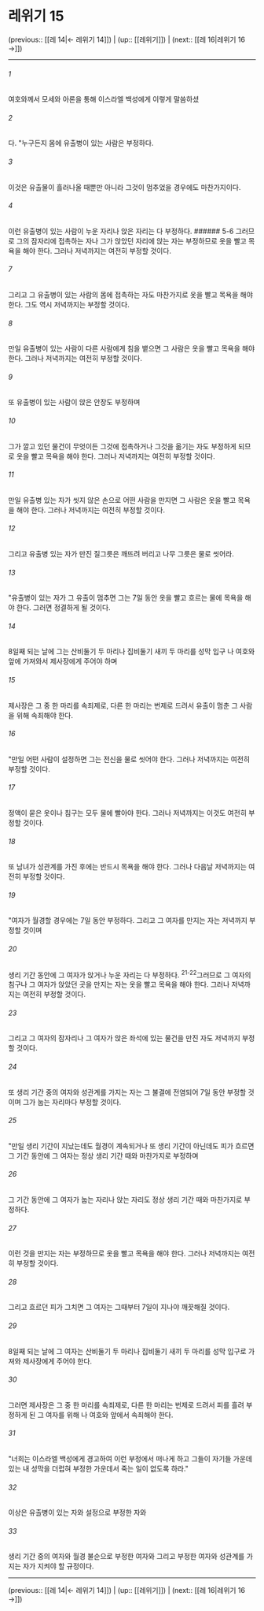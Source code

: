 # 레위기 15

(previous:: [[레 14|← 레위기 14]]) | (up:: [[레위기]]) | (next:: [[레 16|레위기 16 →]])

***




###### 1 

여호와께서 모세와 아론을 통해 이스라엘 백성에게 이렇게 말씀하셨 



###### 2 

다. "누구든지 몸에 유출병이 있는 사람은 부정하다. 



###### 3 

이것은 유출물이 흘러나올 때뿐만 아니라 그것이 멈추었을 경우에도 마찬가지이다. 



###### 4 

이런 유출병이 있는 사람이 누운 자리나 앉은 자리는 다 부정하다. ###### 5-6 그러므로 그의 잠자리에 접촉하는 자나 그가 앉았던 자리에 앉는 자는 부정하므로 옷을 빨고 목욕을 해야 한다. 그러나 저녁까지는 여전히 부정할 것이다. 



###### 7 

그리고 그 유출병이 있는 사람의 몸에 접촉하는 자도 마찬가지로 옷을 빨고 목욕을 해야 한다. 그도 역시 저녁까지는 부정할 것이다. 



###### 8 

만일 유출병이 있는 사람이 다른 사람에게 침을 뱉으면 그 사람은 옷을 빨고 목욕을 해야 한다. 그러나 저녁까지는 여전히 부정할 것이다. 



###### 9 

또 유출병이 있는 사람이 앉은 안장도 부정하며 



###### 10 

그가 깔고 있던 물건이 무엇이든 그것에 접촉하거나 그것을 옮기는 자도 부정하게 되므로 옷을 빨고 목욕을 해야 한다. 그러나 저녁까지는 여전히 부정할 것이다. 



###### 11 

만일 유출병 있는 자가 씻지 않은 손으로 어떤 사람을 만지면 그 사람은 옷을 빨고 목욕을 해야 한다. 그러나 저녁까지는 여전히 부정할 것이다. 



###### 12 

그리고 유출병 있는 자가 만진 질그릇은 깨뜨려 버리고 나무 그릇은 물로 씻어라. 



###### 13 

"유출병이 있는 자가 그 유출이 멈추면 그는 7일 동안 옷을 빨고 흐르는 물에 목욕을 해야 한다. 그러면 정결하게 될 것이다. 



###### 14 

8일째 되는 날에 그는 산비둘기 두 마리나 집비둘기 새끼 두 마리를 성막 입구 나 여호와 앞에 가져와서 제사장에게 주어야 하며 



###### 15 

제사장은 그 중 한 마리를 속죄제로, 다른 한 마리는 번제로 드려서 유출이 멈춘 그 사람을 위해 속죄해야 한다. 



###### 16 

"만일 어떤 사람이 설정하면 그는 전신을 물로 씻어야 한다. 그러나 저녁까지는 여전히 부정할 것이다. 



###### 17 

정액이 묻은 옷이나 침구는 모두 물에 빨아야 한다. 그러나 저녁까지는 이것도 여전히 부정할 것이다. 



###### 18 

또 남녀가 성관계를 가진 후에는 반드시 목욕을 해야 한다. 그러나 다음날 저녁까지는 여전히 부정할 것이다. 



###### 19 

"여자가 월경할 경우에는 7일 동안 부정하다. 그리고 그 여자를 만지는 자는 저녁까지 부정할 것이며 



###### 20 

생리 기간 동안에 그 여자가 앉거나 누운 자리는 다 부정하다. <sup class="versenum">21-22</sup>그러므로 그 여자의 침구나 그 여자가 앉았던 곳을 만지는 자는 옷을 빨고 목욕을 해야 한다. 그러나 저녁까지는 여전히 부정할 것이다. 



###### 23 

그리고 그 여자의 잠자리나 그 여자가 앉은 좌석에 있는 물건을 만진 자도 저녁까지 부정할 것이다. 



###### 24 

또 생리 기간 중의 여자와 성관계를 가지는 자는 그 불결에 전염되어 7일 동안 부정할 것이며 그가 눕는 자리마다 부정할 것이다. 



###### 25 

"만일 생리 기간이 지났는데도 월경이 계속되거나 또 생리 기간이 아닌데도 피가 흐르면 그 기간 동안에 그 여자는 정상 생리 기간 때와 마찬가지로 부정하며 



###### 26 

그 기간 동안에 그 여자가 눕는 자리나 앉는 자리도 정상 생리 기간 때와 마찬가지로 부정하다. 



###### 27 

이런 것을 만지는 자는 부정하므로 옷을 빨고 목욕을 해야 한다. 그러나 저녁까지는 여전히 부정할 것이다. 



###### 28 

그리고 흐르던 피가 그치면 그 여자는 그때부터 7일이 지나야 깨끗해질 것이다. 



###### 29 

8일째 되는 날에 그 여자는 산비둘기 두 마리나 집비둘기 새끼 두 마리를 성막 입구로 가져와 제사장에게 주어야 한다. 



###### 30 

그러면 제사장은 그 중 한 마리를 속죄제로, 다른 한 마리는 번제로 드려서 피를 흘려 부정하게 된 그 여자를 위해 나 여호와 앞에서 속죄해야 한다. 



###### 31 

"너희는 이스라엘 백성에게 경고하여 이런 부정에서 떠나게 하고 그들이 자기들 가운데 있는 내 성막을 더럽혀 부정한 가운데서 죽는 일이 없도록 하라." 



###### 32 

이상은 유출병이 있는 자와 설정으로 부정한 자와 



###### 33 

생리 기간 중의 여자와 월경 불순으로 부정한 여자와 그리고 부정한 여자와 성관계를 가지는 자가 지켜야 할 규정이다.

***

(previous:: [[레 14|← 레위기 14]]) | (up:: [[레위기]]) | (next:: [[레 16|레위기 16 →]])
